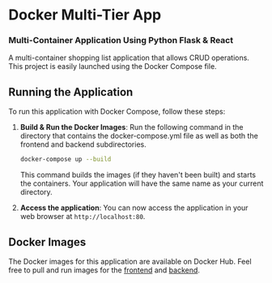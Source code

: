 # Docker Multi-Tier App
### Multi-Container Application Using Python Flask & React

A multi-container shopping list application that allows CRUD operations. This project is easily launched using the Docker Compose file.

## Running the Application

To run this application with Docker Compose, follow these steps:

1. **Build & Run the Docker Images**: Run the following command in the directory that contains the docker-compose.yml file as well as both the frontend and backend subdirectories.
   
    ```bash
    docker-compose up --build
    ```

    This command builds the images (if they haven't been built) and starts the containers. Your application will have the same name as your current directory.
   
2. **Access the application**: You can now access the application in your web browser at `http://localhost:80`.



## Docker Images

The Docker images for this application are available on Docker Hub. Feel free to pull and run images for the [frontend](https://hub.docker.com/r/seanbryson/capstone_solution-frontend) and [backend](https://hub.docker.com/r/seanbryson/capstone_solution-backend).

